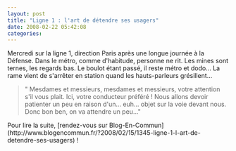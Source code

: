 ```yaml
---
layout: post
title: "Ligne 1 : l'art de détendre ses usagers"
date: 2008-02-22 05:42:08
categories:
---
```


Mercredi sur la ligne 1, direction Paris après une longue journée à la Défense. Dans le métro, comme d'habitude, personne ne rit. Les mines sont ternes, les regards bas. Le boulot étant passé, il reste métro et dodo&#8230; La rame vient de s'arrêter en station quand les hauts-parleurs grésillent&#8230;

> " Mesdames et messieurs, mesdames et messieurs, votre attention s'il vous plait. Ici, votre conducteur préféré&nbsp;! Nous allons devoir patienter un peu en raison d'un&#8230; euh&#8230; objet sur la voie devant nous. Donc bon ben, on va attendre un peu&#8230;"</p>

<p>Pour lire la suite, [rendez-vous sur Blog-En-Commun](http://www.blogencommun.fr/?2008/02/15/1345-ligne-1-l-art-de-detendre-ses-usagers)&nbsp;!